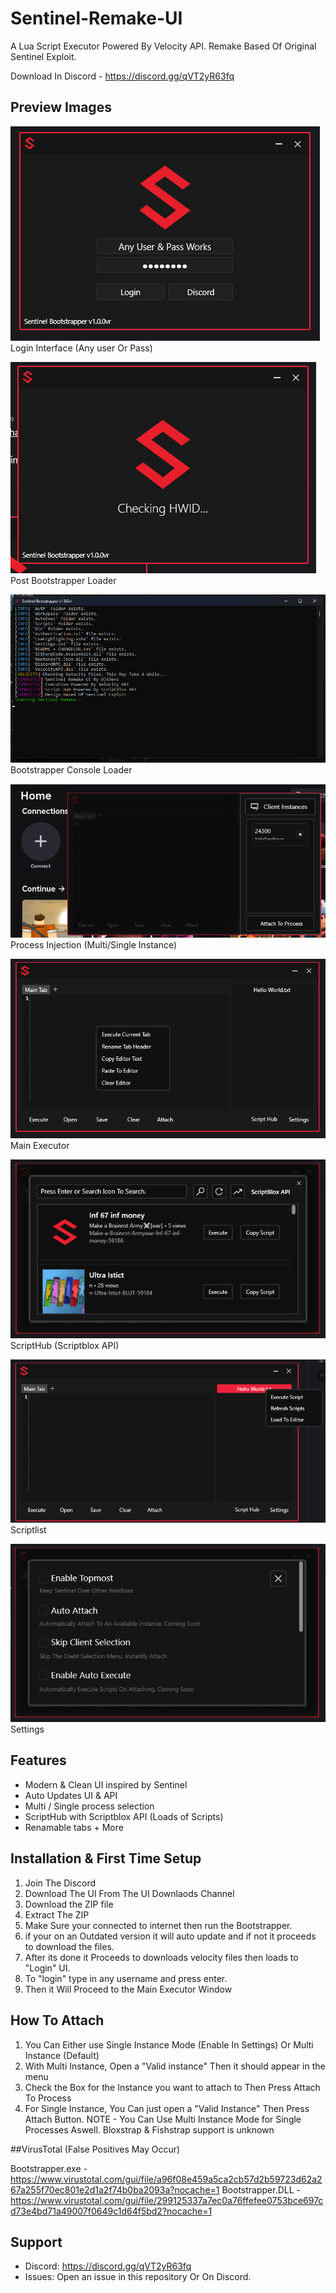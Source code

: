 # Sentinel-Remake-UI
A Lua Script Executor Powered By Velocity API. Remake Based Of Original Sentinel Exploit.

Download In Discord - https://discord.gg/qVT2yR63fq

## Preview Images

![login ui](https://github.com/RobloxExploitDev/SentinelRemakeResrouces/blob/main/Images/Login.png?raw=true)
Login Interface (Any user Or Pass)

![PB Loader](https://github.com/RobloxExploitDev/SentinelRemakeResrouces/blob/main/Images/Loader.png?raw=true)
Post Bootstrapper Loader

![Bootstrapper](https://github.com/RobloxExploitDev/SentinelRemakeResrouces/blob/main/Images/Bootstrapper.png?raw=true)
Bootstrapper Console Loader

![MS Attach](https://github.com/RobloxExploitDev/SentinelRemakeResrouces/blob/main/Images/Attach.png?raw=true)
Process Injection (Multi/Single Instance)

![Executor](https://github.com/RobloxExploitDev/SentinelRemakeResrouces/blob/main/Images/MainExec.png?raw=true)
Main Executor

![Scripthub](https://github.com/RobloxExploitDev/SentinelRemakeResrouces/blob/main/Images/ScriptHub.png?raw=true)
ScriptHub (Scriptblox API)

![Scriptlist](https://github.com/RobloxExploitDev/SentinelRemakeResrouces/blob/main/Images/ScriptListShow.png?raw=true)
Scriptlist

![Settings](https://github.com/RobloxExploitDev/SentinelRemakeResrouces/blob/main/Images/Settings.png?raw=true)
Settings


## Features

- Modern & Clean UI inspired by Sentinel
- Auto Updates UI & API
- Multi / Single process selection 
- ScriptHub with Scriptblox API (Loads of Scripts)
- Renamable tabs + More


## Installation & First Time Setup

1. Join The Discord
2. Download The UI From The UI Downlaods Channel
3. Download the ZIP file 
4. Extract The ZIP
5. Make Sure your connected to internet then run the Bootstrapper. 
6. if your on an Outdated version it will auto update and if not it proceeds to download the files. 
7. After its done it Proceeds to downloads velocity files then loads to "Login" UI. 
8. To "login" type in any username and press enter. 
9. Then it Will Proceed to the Main Executor Window

## How To Attach

1. You Can Either use Single Instance Mode (Enable In Settings) Or Multi Instance (Default)
2. With Multi Instance, Open a "Valid instance" Then it should appear in the menu
3. Check the Box for the Instance you want to attach to Then Press Attach To Process
4. For Single Instance, You Can just open a "Valid Instance" Then Press Attach Button.
NOTE - You Can Use Multi Instance Mode for Single Processes Aswell. Bloxstrap & Fishstrap support is unknown

##VirusTotal (False Positives May Occur)

Bootstrapper.exe - https://www.virustotal.com/gui/file/a96f08e459a5ca2cb57d2b59723d62a267a255f70ec801e2d1a2f74b0ba2093a?nocache=1
Bootstrapper.DLL - https://www.virustotal.com/gui/file/299125337a7ec0a76ffefee0753bce697cd73e4bd71a49007f0649c1d64f5bd2?nocache=1

## Support

- Discord: https://discord.gg/qVT2yR63fq
- Issues: Open an issue in this repository Or On Discord.

